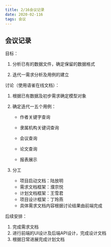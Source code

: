 ```yaml
---
title: 2/16会议记录
date: 2020-02-116
tags: 会议
---
```



## 会议记录

目标：

1. 分析已有的数据文件，确定保留的数据格式

2. 迭代一需求分析及用例的建立



讨论（使用语雀在线文档）：

1. 根据已有数据及初步需求确定模型对象

2. 确定迭代一五个用例：

   - 作者关键字查询

   - 隶属机构关键词查询

   - 会议查询

   - 论文查询

   - 报表展示

3. 分工

   - 项目启动文档：陆放明
   - 需求文档框架：濮宗悦
   - 计划文档框架：王雪君
   - 项目设计框架：丁玲燕
   - 具体需求文档内容根据讨论结果由前端完成



后续安排：

1. 完成需求文档
2. 进行前端的UI设计及后端API设计，完成设计文档
3. 根据日常进展完成计划文档



